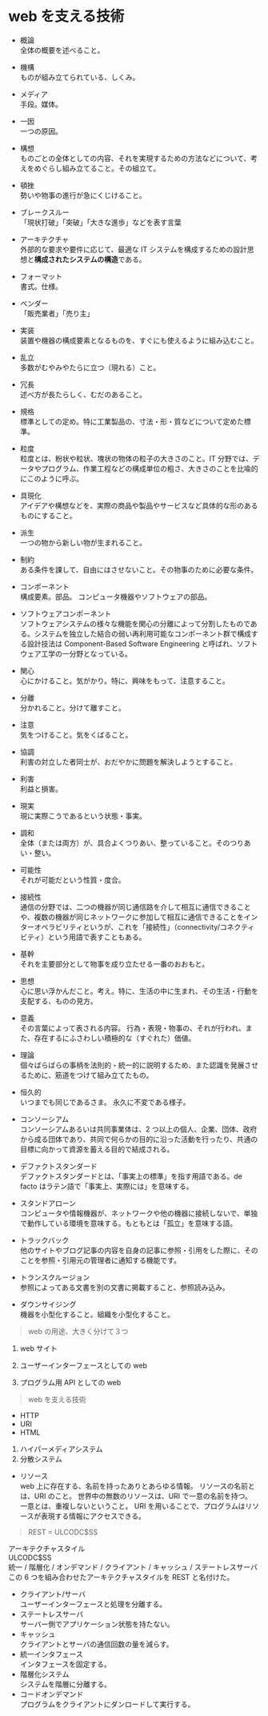 # web を支える技術

- 概論  
  全体の概要を述べること。

- 機構  
  ものが組み立てられている、しくみ。

- メディア  
  手段。媒体。

- 一因  
  一つの原因。

- 構想  
  ものごとの全体としての内容、それを実現するための方法などについて、考えをめぐらし組み立てること。その組立て。

- 頓挫  
  勢いや物事の進行が急にくじけること。

- ブレークスルー  
  「現状打破」「突破」「大きな進歩」などを表す言葉

- アーキテクチャ  
  外部的な要求や要件に応じて、最適な IT システムを構成するための設計思想と**構成されたシステムの構造**である。

- フォーマット  
  書式。仕様。

- ベンダー  
  「販売業者」「売り主」

- 実装  
  装置や機器の構成要素となるものを、すぐにも使えるように組み込むこと。

- 乱立  
  多数がむやみやたらに立つ（現れる）こと。

- 冗長  
  述べ方が長たらしく、むだのあること。

- 規格  
  標準としての定め。特に工業製品の、寸法・形・質などについて定めた標準。

- 粒度  
  粒度とは、粉状や粒状、塊状の物体の粒子の大きさのこと。IT 分野では、データやプログラム、作業工程などの構成単位の粗さ、大きさのことを比喩的にこのように呼ぶ。

- 具現化  
  アイデアや構想などを、実際の商品や製品やサービスなど具体的な形のあるものにすること。

- 派生  
  一つの物から新しい物が生まれること。

- 制約  
  ある条件を課して、自由にはさせないこと。その物事のために必要な条件。

- コンポーネント  
  構成要素。部品。
  コンピュータ機器やソフトウェアの部品。

- ソフトウェアコンポーネント  
  ソフトウェアシステムの様々な機能を関心の分離によって分割したものである。システムを独立した結合の弱い再利用可能なコンポーネント群で構成する設計技法は Component-Based Software Engineering と呼ばれ、ソフトウェア工学の一分野となっている。

- 関心  
  心にかけること。気がかり。特に、興味をもって、注意すること。

- 分離  
  分かれること。分けて離すこと。

- 注意  
  気をつけること。気をくばること。

- 協調  
  利害の対立した者同士が、おだやかに問題を解決しようとすること。

- 利害  
  利益と損害。

- 現実  
  現に実際こうであるという状態・事実。

- 調和  
  全体（または両方）が、具合よくつりあい、整っていること。そのつりあい・整い。

- 可能性  
  それが可能だという性質・度合。

- 接続性  
  通信の分野では、二つの機器が同じ通信路を介して相互に通信できることや、複数の機器が同じネットワークに参加して相互に通信できることをインターオペラビリティというが、これを「接続性」（connectivity/コネクティビティ）という用語で表すこともある。

- 基幹  
  それを主要部分として物事を成り立たせる一番のおおもと。

- 思想  
  心に思い浮かんだこと。考え。特に、生活の中に生まれ、その生活・行動を支配する、ものの見方。

- 意義  
  その言葉によって表される内容。
  行為・表現・物事の、それが行われ、また、存在するにふさわしい積極的な（すぐれた）価値。

- 理論  
  個々ばらばらの事柄を法則的・統一的に説明するため、また認識を発展させるために、筋道をつけて組み立てたもの。

- 恒久的  
  いつまでも同じであるさま。 永久に不変である様子。

- コンソーシアム  
  コンソーシアムあるいは共同事業体は、2 つ以上の個人、企業、団体、政府から成る団体であり、共同で何らかの目的に沿った活動を行ったり、共通の目標に向かって資源を蓄える目的で結成される。

- デファクトスタンダード  
  デファクトスタンダードとは、「事実上の標準」を指す用語である。de facto はラテン語で「事実上、実際には」を意味する。

- スタンドアローン  
  コンピュータや情報機器が、ネットワークや他の機器に接続しないで、単独で動作している環境を意味する。もともとは「孤立」を意味する語。

- トラックバック  
  他のサイトやブログ記事の内容を自身の記事に参照・引用をした際に、そのことを参照・引用元の管理者に通知する機能です。

- トランスクルージョン  
  参照によってある文書を別の文書に掲載すること、参照読み込み。

- ダウンサイジング  
  機器を小型化すること。組織を小型化すること。

> web の用途、大きく分けて３つ

1. web サイト

1. ユーザーインターフェースとしての web

1. プログラム用 API としての web

> web を支える技術

- HTTP
- URI
- HTML

1. ハイパーメディアシステム
1. 分散システム

- リソース  
  web 上に存在する、名前を持ったありとあらゆる情報。
  リソースの名前とは、URI のこと。
  世界中の無数のリソースは、URI で一意の名前を持つ。
  一意とは、重複しないということ。
  URI を用いることで、プログラムはリソースが表現する情報にアクセスできる。

> REST = ULCODC$SS

アーキテクチャスタイル  
ULCODC$SS  
統一 / 階層化 / オンデマンド / クライアント / キャッシュ / ステートレスサーバ  
この 6 つを組み合わせたアーキテクチャスタイルを REST と名付けた。

- クライアント/サーバ  
  ユーザーインターフェースと処理を分離する。
- ステートレスサーバ  
  サーバー側でアプリケーション状態を持たない。
- キャッシュ  
  クライアントとサーバの通信回数の量を減らす。
- 統一インタフェース  
  インタフェースを固定する。
- 階層化システム  
  システムを階層に分離する。
- コードオンデマンド  
  プログラムをクライアントにダンロードして実行する。
